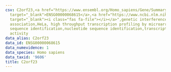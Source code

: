 ```yaml
---
csv: C2orf23,<a href="https://www.ensembl.org/Homo_sapiens/Gene/Summary?db=core;g=ENSG00000068615"
  target="_blank">ENSG00000068615</a>,<a href="https://www.ncbi.nlm.nih.gov/pubmed/17216044"
  target="_blank"><i class="fas fa-file"></i></a>",genetic interference,functional
  association,HeLa, high throughput transcription profiling by microarray,nucleotide
  sequence identification,nucleotide sequence identification,transcriptional regulation,down-regulates
  activity
data_alias: C2orf23
data_id: ENSG00000068615
data_numevidence: 1
data_species: Homo sapiens
data_taxid: '9606'
title: C2orf23
---
```

